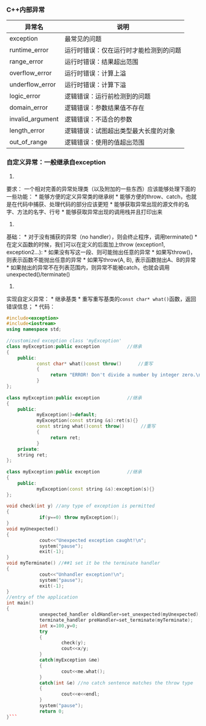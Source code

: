 ### C++内部异常
| 异常名 | 说明 |
| -- | -- |
| exception | 最常见的问题 |
| runtime_error | 运行时错误：仅在运行时才能检测到的问题 |
| range_error | 运行时错误：结果超出范围 |
| overflow_error | 运行时错误：计算上溢 |
| underflow_error | 运行时错误：计算下溢 |
| logic_error | 逻辑错误：运行前检测到的问题 |
| domain_error | 逻辑错误：参数结果值不存在 |
| invalid_argument | 逻辑错误：不适合的参数 |
| length_error | 逻辑错误：试图超出类型最大长度的对象 |
| out_of_range | 逻辑错误：使用的值超出范围 |


### 自定义异常：一般继承自exception

1. 
要求：
一个相对完善的异常处理类（以及附加的一些东西）应该能够处理下面的一些功能：
    * 
能够方便的定义异常类的继承树
    * 
 能够方便的throw、catch，也就是在代码中捕获、处理代码的部分应该更短
    * 
能够获取异常出现的源文件的名字、方法的名字、行号
    * 
能够获取异常出现的调用栈并且打印出来

1. 
基础：
    * 
对于没有捕获的异常（no handler），则会终止程序，调用terminate()
    * 
在定义函数的时候，我们可以在定义的后面加上throw (exception1, exception2…):
        * 
如果没有写这一段、则可能抛出任意的异常
        * 
如果写throw()，则表示函数不能抛出任意的异常
        * 
如果写throw(A, B), 表示函数抛出A、B的异常
    * 
如果抛出的异常不在列表范围内，则异常不能被catch，也就会调用unexpected()/terminate()

1. 
实现自定义异常：
    * 
继承基类
    * 
重写重写基类的```const char* what()```函数，返回错误信息；
    * 
代码：
```C++
#include<exception>    
#include<iostream>    
using namespace std;    
　
//customized exception class 'myException'    
class myException:public exception          //继承
{    
    public:    
           const char* what()const throw()      //重写
           {    
                return "ERROR! Don't divide a number by integer zero.\n";    
           }        
};    
　
class myException:public exception          //继承
{    
    public:  
           myException()=default;
           myException(const string &s):ret(s){}
           const string what()const throw()      //重写
           {    
                return ret;   
           }
    private:
    string ret;
};    
　
class myException:public exception          //继承
{    
    public:  
           myException(const string &s):exception(s){}
};    
　
void check(int y) //any type of exception is permitted    
{    
            if(y==0) throw myException();    
}    
void myUnexpected()    
{    
            cout<<"Unexpected exception caught!\n";    
            system("pause");    
            exit(-1);    
}    
void myTerminate() //##1 set it be the terminate handler    
{    
            cout<<"Unhandler exception!\n";    
            system("pause");    
            exit(-1);    
}    
//entry of the application    
int main()    
{    
            unexpected_handler oldHandler=set_unexpected(myUnexpected);    
            terminate_handler preHandler=set_terminate(myTerminate);    
            int x=100,y=0;    
            try    
            {    
                    check(y);    
                    cout<<x/y;    
            }    
            catch(myException &me)
            {
                    cout<<me.what();
            }
            catch(int &e) //no catch sentence matches the throw type    
            {    
                    cout<<e<<endl;    
            }    
            system("pause");    
            return 0;    
}```